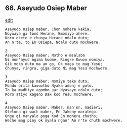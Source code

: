 
## 66.  Aseyudo Osiep Maber
[edit](https://docs.google.com/document/d/1kmGheFf2NmaG9pmF4roRRBEgorfEK3kw/edit?mode=html)



    Aseyudo Osiep maber, Chon nohera kakia,
    Noywaya gi tond Herane, Emomiyo ahere.
    Koro oketo e chunya Herane ndalo duto;
    An n'te, to En Osiepa, Ndalo duto mochwere.

    2
    Aseyudo Osiep maber; Notho e msalaba
    Ni mon'ayud ngima kuome, Ringre Owuon nomiya.
    Gik moko duto ma an go, Ok maga to mag Yesu;
    Chunya, ringra, giga duto Ni mag Yesu mochwere.

    3
    Aseyudo Osiep maber; Nomiye teko duto;
    Mondo orita kawuotho Nyaka adonj e polo.
    To ka madhiye agombo par Nyasaye ndalo duto;
    Koro atiyo kageno Dak kod Yesu mochwere.

    4
    Aseyudo Osiep maber, Maber, man'on, madieri;
    Otelona gi wach maber, En Jakony maratego.
    Onge gi manyalo poga Kod En mohera chutho;
    Weche mag piny ok nyala ngan' An n'te chuth mochwere.

